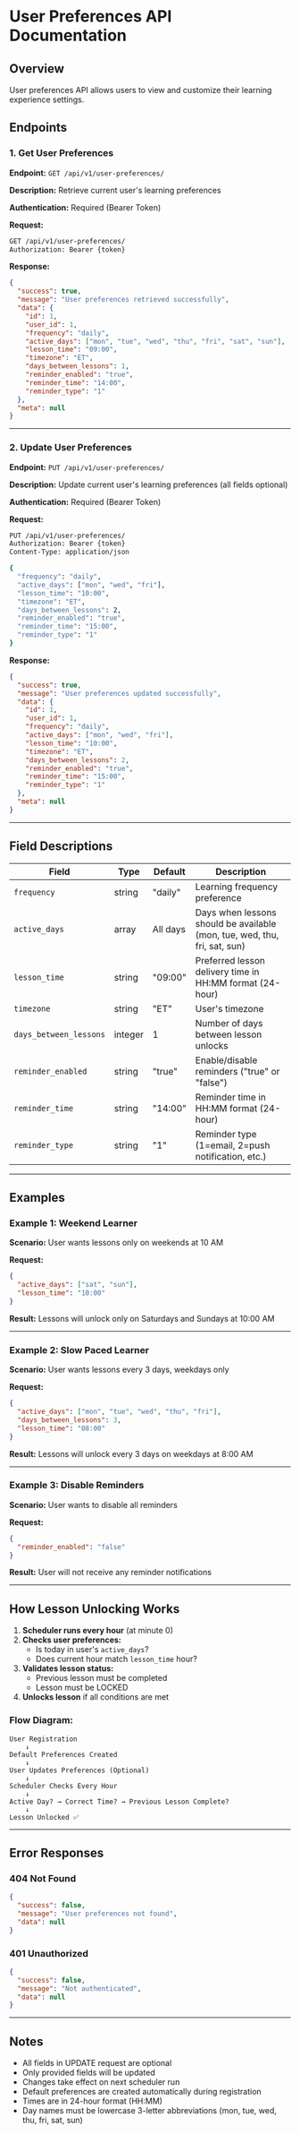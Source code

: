 # User Preferences API Documentation

## Overview
User preferences API allows users to view and customize their learning experience settings.

## Endpoints

### 1. Get User Preferences
**Endpoint:** `GET /api/v1/user-preferences/`

**Description:** Retrieve current user's learning preferences

**Authentication:** Required (Bearer Token)

**Request:**
```bash
GET /api/v1/user-preferences/
Authorization: Bearer {token}
```

**Response:**
```json
{
  "success": true,
  "message": "User preferences retrieved successfully",
  "data": {
    "id": 1,
    "user_id": 1,
    "frequency": "daily",
    "active_days": ["mon", "tue", "wed", "thu", "fri", "sat", "sun"],
    "lesson_time": "09:00",
    "timezone": "ET",
    "days_between_lessons": 1,
    "reminder_enabled": "true",
    "reminder_time": "14:00",
    "reminder_type": "1"
  },
  "meta": null
}
```

---

### 2. Update User Preferences
**Endpoint:** `PUT /api/v1/user-preferences/`

**Description:** Update current user's learning preferences (all fields optional)

**Authentication:** Required (Bearer Token)

**Request:**
```bash
PUT /api/v1/user-preferences/
Authorization: Bearer {token}
Content-Type: application/json

{
  "frequency": "daily",
  "active_days": ["mon", "wed", "fri"],
  "lesson_time": "10:00",
  "timezone": "ET",
  "days_between_lessons": 2,
  "reminder_enabled": "true",
  "reminder_time": "15:00",
  "reminder_type": "1"
}
```

**Response:**
```json
{
  "success": true,
  "message": "User preferences updated successfully",
  "data": {
    "id": 1,
    "user_id": 1,
    "frequency": "daily",
    "active_days": ["mon", "wed", "fri"],
    "lesson_time": "10:00",
    "timezone": "ET",
    "days_between_lessons": 2,
    "reminder_enabled": "true",
    "reminder_time": "15:00",
    "reminder_type": "1"
  },
  "meta": null
}
```

---

## Field Descriptions

| Field | Type | Default | Description |
|-------|------|---------|-------------|
| `frequency` | string | "daily" | Learning frequency preference |
| `active_days` | array | All days | Days when lessons should be available (mon, tue, wed, thu, fri, sat, sun) |
| `lesson_time` | string | "09:00" | Preferred lesson delivery time in HH:MM format (24-hour) |
| `timezone` | string | "ET" | User's timezone |
| `days_between_lessons` | integer | 1 | Number of days between lesson unlocks |
| `reminder_enabled` | string | "true" | Enable/disable reminders ("true" or "false") |
| `reminder_time` | string | "14:00" | Reminder time in HH:MM format (24-hour) |
| `reminder_type` | string | "1" | Reminder type (1=email, 2=push notification, etc.) |

---

## Examples

### Example 1: Weekend Learner
**Scenario:** User wants lessons only on weekends at 10 AM

**Request:**
```json
{
  "active_days": ["sat", "sun"],
  "lesson_time": "10:00"
}
```

**Result:** Lessons will unlock only on Saturdays and Sundays at 10:00 AM

---

### Example 2: Slow Paced Learner
**Scenario:** User wants lessons every 3 days, weekdays only

**Request:**
```json
{
  "active_days": ["mon", "tue", "wed", "thu", "fri"],
  "days_between_lessons": 3,
  "lesson_time": "08:00"
}
```

**Result:** Lessons will unlock every 3 days on weekdays at 8:00 AM

---

### Example 3: Disable Reminders
**Scenario:** User wants to disable all reminders

**Request:**
```json
{
  "reminder_enabled": "false"
}
```

**Result:** User will not receive any reminder notifications

---

## How Lesson Unlocking Works

1. **Scheduler runs every hour** (at minute 0)
2. **Checks user preferences:**
   - Is today in user's `active_days`?
   - Does current hour match `lesson_time` hour?
3. **Validates lesson status:**
   - Previous lesson must be completed
   - Lesson must be LOCKED
4. **Unlocks lesson** if all conditions are met

### Flow Diagram:
```
User Registration
    ↓
Default Preferences Created
    ↓
User Updates Preferences (Optional)
    ↓
Scheduler Checks Every Hour
    ↓
Active Day? → Correct Time? → Previous Lesson Complete?
    ↓
Lesson Unlocked ✅
```

---

## Error Responses

### 404 Not Found
```json
{
  "success": false,
  "message": "User preferences not found",
  "data": null
}
```

### 401 Unauthorized
```json
{
  "success": false,
  "message": "Not authenticated",
  "data": null
}
```

---

## Notes

- All fields in UPDATE request are optional
- Only provided fields will be updated
- Changes take effect on next scheduler run
- Default preferences are created automatically during registration
- Times are in 24-hour format (HH:MM)
- Day names must be lowercase 3-letter abbreviations (mon, tue, wed, thu, fri, sat, sun)

